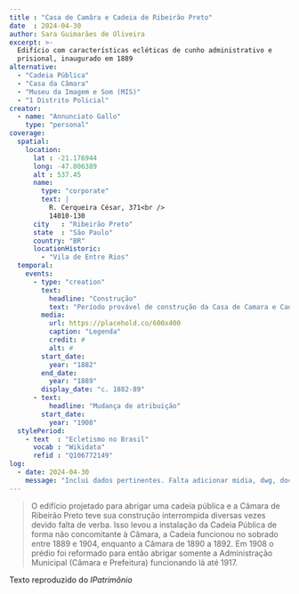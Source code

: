 ```yaml
---
title : "Casa de Camâra e Cadeia de Ribeirão Preto"
date  : 2024-04-30
author: Sara Guimarães de Oliveira
excerpt: >-
  Edifício com características ecléticas de cunho administrativo e
  prisional, inaugurado em 1889
alternative:
  - "Cadeia Pública"
  - "Casa da Câmara"
  - "Museu da Imagem e Som (MIS)"
  - "1 Distrito Policial"
creator:
  - name: "Annunciato Gallo"
    type: "personal"
coverage:
  spatial:
    location:
      lat : -21.176944
      long: -47.806389
      alt : 537.45
      name:
        type: "corporate"
        text: |
          R. Cerqueira César, 371<br />
          14010-130
      city   : "Ribeirão Preto"
      state  : "São Paulo"
      country: "BR"
      locationHistoric:
        - "Vila de Entre Rios"
  temporal:
    events:
      - type: "creation"
        text:
          headline: "Construção"
          text: "Período provável de construção da Casa de Camara e Cadeia de Ribeirão Preto"
        media:
          url: https://placehold.co/600x400
          caption: "Legenda"
          credit: #
          alt: #
        start_date:
          year: "1882"
        end_date:
          year: "1889"
        display_date: "c. 1882-89"
      - text:
          headline: "Mudança de atribuição"
        start_date:
          year: "1908"
  stylePeriod:
    - text  : "Ecletismo no Brasil"
      vocab : "Wikidata"
      refid : "Q106772149"
log:
  - date: 2024-04-30
    message: "Inclui dados pertinentes. Falta adicionar midia, dwg, docs e verificar quanto ao tombamento."
---
```


</blockquote>

>O edifício projetado para abrigar uma cadeia pública e a Câmara de
>Ribeirão Preto teve sua construção interrompida diversas vezes devido
>falta de verba. Isso levou a instalação da Cadeia Pública de forma não
>concomitante à Câmara, a Cadeia funcionou no sobrado entre 1889 e 1904,
>enquanto a Câmara de 1890 a 1892. Em 1908 o prédio foi reformado para
>então abrigar somente a Administração Municipal (Câmara e Prefeitura)
>funcionando lá até 1917.

  <footer class="figure-caption">Texto reproduzido
  do <cite>IPatrimônio</footer>
</blockquote>
